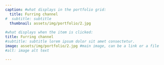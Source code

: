 ```yaml
---
caption: #what displays in the portfolio grid:
  title: Furring channel
#  subtitle: subtitle
  thumbnail: assets/img/portfolio/2.jpg
  
#what displays when the item is clicked:
title: Furring channel
#subtitle: subtitle lorem ipsum dolor sit amet consectetur.
image: assets/img/portfolio/2.jpg #main image, can be a link or a file in assets/img/portfolio
#alt: image alt text

---
```


